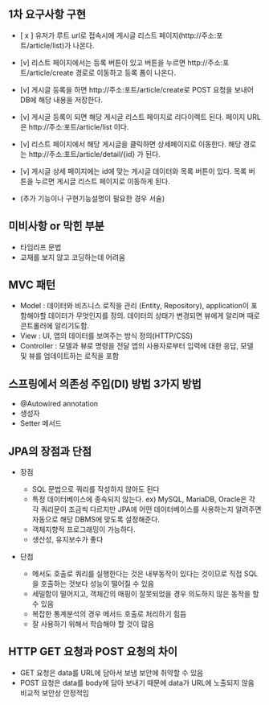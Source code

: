 ## 1차 요구사항 구현
- [ x ] 유저가 루트 url로 접속시에 게시글 리스트 페이지(http://주소:포트/article/list)가 나온다.
- [v] 리스트 페이지에서는 등록 버튼이 있고 버튼을 누르면 http://주소:포트/article/create 경로로 이동하고 등록 폼이 나온다.
- [v] 게시글 등록을 하면 http://주소:포트/article/create로 POST 요청을 보내어 DB에 해당 내용을 저장한다.
- [v] 게시글 등록이 되면 해당 게시글 리스트 페이지로 리다이렉트 된다. 페이지 URL 은 http://주소:포트/article/list 이다.
- [v] 리스트 페이지에서 해당 게시글을 클릭하면 상세페이지로 이동한다. 해당 경로는 http://주소:포트/article/detail/{id} 가 된다.
- [v] 게시글 상세 페이지에는 id에 맞는 게시글 데이터와 목록 버튼이 있다. 목록 버튼을 누르면 게시글 리스트 페이지로 이동하게 된다.

- (추가 기능이나 구현기능설명이 필요한 경우 서술)

## 미비사항 or 막힌 부분
- 타임리프 문법
- 교재를 보지 않고 코딩하는데 어려움

## MVC 패턴
- Model : 데이터와 비즈니스 로직을 관리 (Entity, Repository), application이 포함해야할 데이터가 무엇인지를 정의.
  데이터의 상태가 변경되면 뷰에게 알리며 때로 콘트롤러에 알리기도함.
- View : UI, 앱의 데이터를 보여주는 방식 정의(HTTP/CSS)
- Controller : 모델과 뷰로 명령을 전달
  앱의 사용자로부터 입력에 대한 응답, 모델 및 뷰를 업데이트하는 로직을 포함

## 스프링에서 의존성 주입(DI) 방법 3가지 방법
- @Autowired annotation
- 생성자
- Setter 메서드

## JPA의 장점과 단점
- 장점
  - SQL 문법으로 쿼리를 작성하지 않아도 된다
  - 특정 데이터베이스에 종속되지 않는다.
    ex) MySQL, MariaDB, Oracle은 각각 쿼리문이 조금씩 다르지만
    JPA에 어떤 데이터베이스를 사용하는지 알려주면 자동으로 해당 DBMS에 맞도록 설정해준다.
  - 객체지향적 프로그래밍이 가능하다.
  - 생산성, 유지보수가 좋다

- 단점
  - 메서도 호출로 쿼리를 실행한다는 것은 내부동작이 있다는 것이므로 직접 SQL을 호출하는 것보다 성능이 떨어질 수 있음
  - 세밀함이 떨어지고, 객체간의 매핑이 잘못되었을 경우 의도하지 않은 동작을 할 수 있음
  - 복잡한 통계분석의 경우 메서드 호출로 처리하기 힘듬
  - 잘 사용하기 위해서 학습해야 할 것이 많음

## HTTP GET 요청과 POST 요청의 차이
- GET 요청은 data를 URL에 담아서 보냄
  보안에 취약할 수 있음
- POST 요청은 data를 body에 담아 보내기 때문에 data가 URL에 노출되지 않음
  비교적 보안상 안정적임
